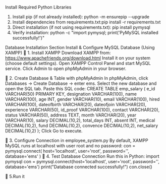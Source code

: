 Install Required Python Libraries
1. Install pip (if not already installed):  python -m ensurepip --upgrade
2. Install dependencies from requirements.txt:pip install -r requirements.txt
3. Direct installation (if not using requirements.txt): pip install pymysql
4. Verify installation:  python -c "import pymysql; print('PyMySQL installed successfully!')"

Database Installation Section
Install & Configure MySQL Database (Using XAMPP)
🔹 1. Install XAMPP
Download XAMPP from: https://www.apachefriends.org/download.html
Install it on your system (choose default settings).
Open XAMPP Control Panel and start MySQL service.
Click Admin to open phpMyAdmin in your browser.

🔹 2. Create Database & Table with phpMyAdmin
In phpMyAdmin, click Databases → Create Database → enter ems.
Select the new database and open the SQL tab.
Paste this SQL code:
CREATE TABLE emp_salary (
    e_id VARCHAR(50) PRIMARY KEY,
    designation VARCHAR(100),
    name VARCHAR(100),
    age INT,
    gender VARCHAR(10),
    email VARCHAR(100),
    hired VARCHAR(100),
    dateofbirth VARCHAR(20),
    dateofjoin VARCHAR(20),
    experience VARCHAR(50),
    id_proof VARCHAR(100),
    contact VARCHAR(20),
    status VARCHAR(50),
    address TEXT,
    month VARCHAR(20),
    year VARCHAR(10),
    salary DECIMAL(10,2),
    total_days INT,
    absent INT,
    medical DECIMAL(10,2),
    fund DECIMAL(10,2),
    convence DECIMAL(10,2),
    net_salary DECIMAL(10,2)
);
Click Go to execute.

🔹 3. Configure Connection in employee_system.py
By default, XAMPP MySQL runs at localhost with user root and no password:
con = pymysql.connect(
    host='localhost',
    user='root',
    password='',
    database='ems'
)
🔹 4. Test Database Connection
Run this in Python:
import pymysql
con = pymysql.connect(host='localhost', user='root', password='', database='ems')
print("Database connected successfully!")
con.close()

🔹 5.Run it
